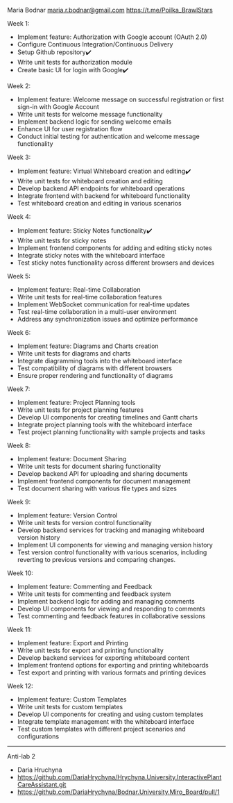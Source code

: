 Maria Bodnar
maria.r.bodnar@gmail.com
https://t.me/Poilka_BrawlStars

Week 1:
  - Implement feature: Authorization with Google account (OAuth 2.0)
  - Configure Continuous Integration/Continuous Delivery
  - Setup Github repository✔️
  - Write unit tests for authorization module
  - Create basic UI for login with Google✔️

Week 2:
  - Implement feature: Welcome message on successful registration or first sign-in with Google Account
  - Write unit tests for welcome message functionality
  - Implement backend logic for sending welcome emails
  - Enhance UI for user registration flow
  - Conduct initial testing for authentication and welcome message functionality

Week 3:
  - Implement feature: Virtual Whiteboard creation and editing✔️
  - Write unit tests for whiteboard creation and editing
  - Develop backend API endpoints for whiteboard operations
  - Integrate frontend with backend for whiteboard functionality
  - Test whiteboard creation and editing in various scenarios

Week 4:
  - Implement feature: Sticky Notes functionality✔️
  - Write unit tests for sticky notes
  - Implement frontend components for adding and editing sticky notes
  - Integrate sticky notes with the whiteboard interface
  - Test sticky notes functionality across different browsers and devices

Week 5:
  - Implement feature: Real-time Collaboration
  - Write unit tests for real-time collaboration features
  - Implement WebSocket communication for real-time updates
  - Test real-time collaboration in a multi-user environment
  - Address any synchronization issues and optimize performance

Week 6:
  - Implement feature: Diagrams and Charts creation
  - Write unit tests for diagrams and charts
  - Integrate diagramming tools into the whiteboard interface
  - Test compatibility of diagrams with different browsers
  - Ensure proper rendering and functionality of diagrams

Week 7:
  - Implement feature: Project Planning tools
  - Write unit tests for project planning features
  - Develop UI components for creating timelines and Gantt charts
  - Integrate project planning tools with the whiteboard interface
  - Test project planning functionality with sample projects and tasks

Week 8:
  - Implement feature: Document Sharing
  - Write unit tests for document sharing functionality
  - Develop backend API for uploading and sharing documents
  - Implement frontend components for document management
  - Test document sharing with various file types and sizes

Week 9:
  - Implement feature: Version Control
  - Write unit tests for version control functionality
  - Develop backend services for tracking and managing whiteboard version history
  - Implement UI components for viewing and managing version history
  - Test version control functionality with various scenarios, including reverting to previous versions and comparing changes.

Week 10:
  - Implement feature: Commenting and Feedback
  - Write unit tests for commenting and feedback system
  - Implement backend logic for adding and managing comments
  - Develop UI components for viewing and responding to comments
  - Test commenting and feedback features in collaborative sessions

Week 11:
  - Implement feature: Export and Printing
  - Write unit tests for export and printing functionality
  - Develop backend services for exporting whiteboard content
  - Implement frontend options for exporting and printing whiteboards
  - Test export and printing with various formats and printing devices

Week 12:
  - Implement feature: Custom Templates
  - Write unit tests for custom templates
  - Develop UI components for creating and using custom templates
  - Integrate template management with the whiteboard interface
  - Test custom templates with different project scenarios and configurations


  ________________________________________________________________________________________

  Anti-lab 2
- Daria Hruchyna
- https://github.com/DariaHrychyna/Hrychyna.University.InteractivePlantCareAssistant.git
- https://github.com/DariaHrychyna/Bodnar.University.Miro_Board/pull/1
  
